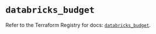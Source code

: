 # `databricks_budget`

Refer to the Terraform Registry for docs: [`databricks_budget`](https://registry.terraform.io/providers/databricks/databricks/1.91.0/docs/resources/budget).

